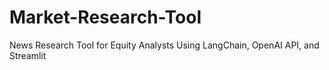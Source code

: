 # Market-Research-Tool
News Research Tool for Equity Analysts Using LangChain, OpenAI API, and Streamlit

